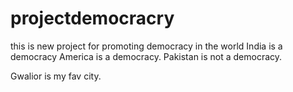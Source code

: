 # projectdemocracry
this is new project for promoting democracy in the world India is a democracy America is a democracy. Pakistan is not a democracy.

Gwalior is my fav city.

